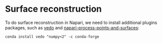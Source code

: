 # Surface reconstruction

To do surface reconstruction in Napari, we need to install additional plugins packages, such as [vedo](https://vedo.embl.es/) and [napari-process-points-and-surfaces](https://github.com/haesleinhuepf/napari-process-points-and-surfaces/):

```
conda install vedo "numpy<2" -c conda-forge
```
